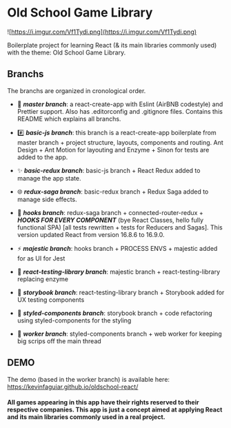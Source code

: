 # Old School Game Library

![https://i.imgur.com/Vf1Tydi.png](https://i.imgur.com/Vf1Tydi.png)

Boilerplate project for learning React (& its main libraries commonly used) with the theme: Old School Game Library.

## Branchs

The branchs are organized in cronological order.

- 👶 ***master branch***: a react-create-app with Eslint (AirBNB codestyle) and Prettier support. Also has .editorconfig and .gitignore files. Contains this README which explains all branchs.

- #️⃣ ***basic-js branch***: this branch is a react-create-app boilerplate from master branch + project structure, layouts, components and routing. Ant Design + Ant Motion for layouting and Enzyme + Sinon for tests are added to the app.

- ✨ ***basic-redux branch***: basic-js branch + React Redux added to manage the app state.

- 🌐 ***redux-saga branch***: basic-redux branch + Redux Saga added to manage side effects.

- 🎣 ***hooks branch***: redux-saga branch + connected-router-redux + ***HOOKS FOR EVERY COMPONENT*** (bye React Classes, hello fully functional SPA) [all tests rewritten + tests for Reducers and Sagas]. This version updated React from version 16.8.6 to 16.9.0.

- ⚡ ***majestic branch***: hooks branch + PROCESS ENVS + majestic added for as UI for Jest

- 🦑 ***react-testing-library branch***: majestic branch + react-testing-library replacing enzyme

- 📖 ***storybook branch***: react-testing-library branch + Storybook added for UX testing components

- 💅 ***styled-components branch***: storybook branch + code refactoring using styled-components for the styling

- 👷 ***worker branch***: styled-components branch + web worker for keeping big scrips off the main thread

## DEMO

The demo (based in the worker branch) is available here: https://kevinfaguiar.github.io/oldschool-react/

#### All games appearing in this app have their rights reserved to their respective companies. This app is just a concept aimed at applying React and its main libraries commonly used in a real project.
